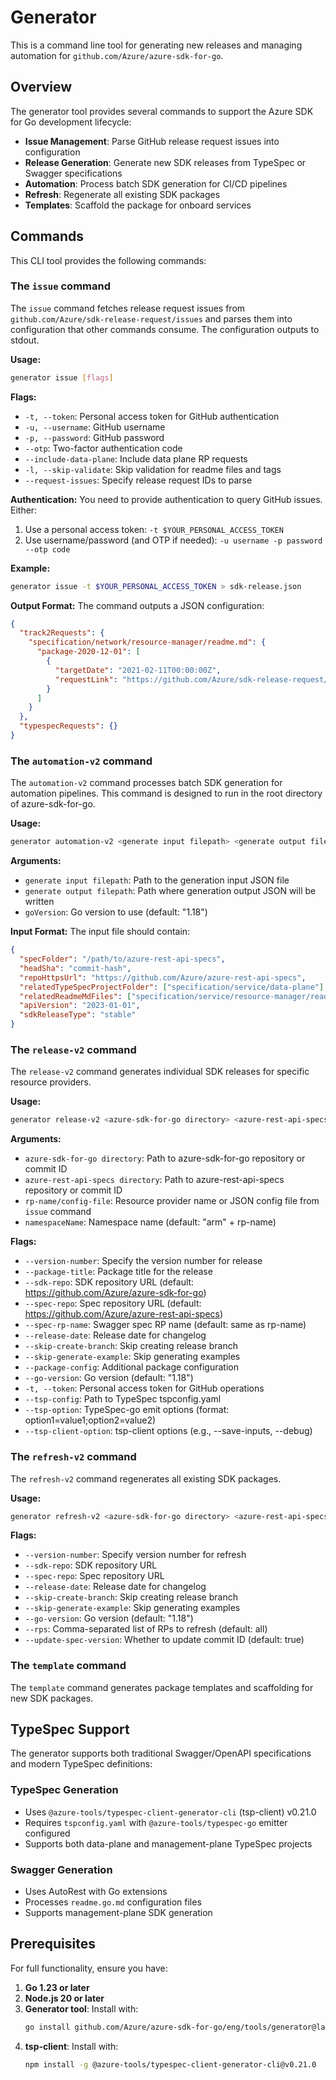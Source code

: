 # Generator

This is a command line tool for generating new releases and managing automation for `github.com/Azure/azure-sdk-for-go`.

## Overview

The generator tool provides several commands to support the Azure SDK for Go development lifecycle:

- **Issue Management**: Parse GitHub release request issues into configuration
- **Release Generation**: Generate new SDK releases from TypeSpec or Swagger specifications  
- **Automation**: Process batch SDK generation for CI/CD pipelines
- **Refresh**: Regenerate all existing SDK packages
- **Templates**: Scaffold the package for onboard services

## Commands

This CLI tool provides the following commands:

### The `issue` command

The `issue` command fetches release request issues from `github.com/Azure/sdk-release-request/issues` and parses them into configuration that other commands consume. The configuration outputs to stdout.

**Usage:**
```bash
generator issue [flags]
```

**Flags:**
- `-t, --token`: Personal access token for GitHub authentication
- `-u, --username`: GitHub username 
- `-p, --password`: GitHub password
- `--otp`: Two-factor authentication code
- `--include-data-plane`: Include data plane RP requests
- `-l, --skip-validate`: Skip validation for readme files and tags
- `--request-issues`: Specify release request IDs to parse

**Authentication:**
You need to provide authentication to query GitHub issues. Either:
1. Use a personal access token: `-t $YOUR_PERSONAL_ACCESS_TOKEN`
2. Use username/password (and OTP if needed): `-u username -p password --otp code`

**Example:**
```bash
generator issue -t $YOUR_PERSONAL_ACCESS_TOKEN > sdk-release.json
```

**Output Format:**
The command outputs a JSON configuration:
```json
{
  "track2Requests": {
    "specification/network/resource-manager/readme.md": {
      "package-2020-12-01": [
        {
          "targetDate": "2021-02-11T00:00:00Z",
          "requestLink": "https://github.com/Azure/sdk-release-request/issues/1212"
        }
      ]
    }
  },
  "typespecRequests": {}
}
```

### The `automation-v2` command

The `automation-v2` command processes batch SDK generation for automation pipelines. This command is designed to run in the root directory of azure-sdk-for-go.

**Usage:**
```bash
generator automation-v2 <generate input filepath> <generate output filepath> [goVersion]
```

**Arguments:**
- `generate input filepath`: Path to the generation input JSON file
- `generate output filepath`: Path where generation output JSON will be written
- `goVersion`: Go version to use (default: "1.18")

**Input Format:**
The input file should contain:
```json
{
  "specFolder": "/path/to/azure-rest-api-specs",
  "headSha": "commit-hash",
  "repoHttpsUrl": "https://github.com/Azure/azure-rest-api-specs",
  "relatedTypeSpecProjectFolder": ["specification/service/data-plane"],
  "relatedReadmeMdFiles": ["specification/service/resource-manager/readme.md"],
  "apiVersion": "2023-01-01",
  "sdkReleaseType": "stable"
}
```

### The `release-v2` command

The `release-v2` command generates individual SDK releases for specific resource providers.

**Usage:**
```bash
generator release-v2 <azure-sdk-for-go directory> <azure-rest-api-specs directory> <rp-name/config-file> [namespaceName]
```

**Arguments:**
- `azure-sdk-for-go directory`: Path to azure-sdk-for-go repository or commit ID
- `azure-rest-api-specs directory`: Path to azure-rest-api-specs repository or commit ID  
- `rp-name/config-file`: Resource provider name or JSON config file from `issue` command
- `namespaceName`: Namespace name (default: "arm" + rp-name)

**Flags:**
- `--version-number`: Specify the version number for release
- `--package-title`: Package title for the release
- `--sdk-repo`: SDK repository URL (default: https://github.com/Azure/azure-sdk-for-go)
- `--spec-repo`: Spec repository URL (default: https://github.com/Azure/azure-rest-api-specs)
- `--spec-rp-name`: Swagger spec RP name (default: same as rp-name)
- `--release-date`: Release date for changelog
- `--skip-create-branch`: Skip creating release branch
- `--skip-generate-example`: Skip generating examples
- `--package-config`: Additional package configuration
- `--go-version`: Go version (default: "1.18")
- `-t, --token`: Personal access token for GitHub operations
- `--tsp-config`: Path to TypeSpec tspconfig.yaml
- `--tsp-option`: TypeSpec-go emit options (format: option1=value1;option2=value2)
- `--tsp-client-option`: tsp-client options (e.g., --save-inputs, --debug)

### The `refresh-v2` command

The `refresh-v2` command regenerates all existing SDK packages.

**Usage:**
```bash
generator refresh-v2 <azure-sdk-for-go directory> <azure-rest-api-specs directory>
```

**Flags:**
- `--version-number`: Specify version number for refresh
- `--sdk-repo`: SDK repository URL
- `--spec-repo`: Spec repository URL  
- `--release-date`: Release date for changelog
- `--skip-create-branch`: Skip creating release branch
- `--skip-generate-example`: Skip generating examples
- `--go-version`: Go version (default: "1.18")
- `--rps`: Comma-separated list of RPs to refresh (default: all)
- `--update-spec-version`: Whether to update commit ID (default: true)

### The `template` command

The `template` command generates package templates and scaffolding for new SDK packages.

## TypeSpec Support

The generator supports both traditional Swagger/OpenAPI specifications and modern TypeSpec definitions:

### TypeSpec Generation
- Uses `@azure-tools/typespec-client-generator-cli` (tsp-client) v0.21.0
- Requires `tspconfig.yaml` with `@azure-tools/typespec-go` emitter configured
- Supports both data-plane and management-plane TypeSpec projects

### Swagger Generation  
- Uses AutoRest with Go extensions
- Processes `readme.go.md` configuration files
- Supports management-plane SDK generation

## Prerequisites

For full functionality, ensure you have:

1. **Go 1.23 or later**
2. **Node.js 20 or later** 
3. **Generator tool**: Install with:
   ```bash
   go install github.com/Azure/azure-sdk-for-go/eng/tools/generator@latest
   ```
4. **tsp-client**: Install with:
   ```bash
   npm install -g @azure-tools/typespec-client-generator-cli@v0.21.0
   ```
